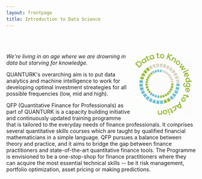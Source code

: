 ```yaml
---
layout: frontpage
title: Introduction to Data Science
---
```


<br><br><br>
<img src="figures/data2action.gif" width="30%" alt="Site logo" align = "right" style="margin:0px 10px">
*We're living in an age where we are drowning in data but starving for knowledge.*

QUANTURK's overarching aim is to put data analytics and machine intelligence to work for developing optimal investment streategies for all possible frequencies (low, mid and high).

QFP (Quantitative Finance for Professionals) as part of QUANTURK is a capacity building initiative and continuously updated training programme that is tailored to the everyday needs of finance professionals. It comprises several quantitative skills courses which are taught by qualified financial mathematicians in a simple language. QFP pursues a balance between theory and practice, and it aims to bridge the gap between finance practitioners and state-of-the-art quantitative finance tools. The Programme is envisioned to be a one-stop-shop for finance practitioners where they can acquire the most essential technical skills -- be it risk management, portfolio optimization, asset pricing or making predictions.




